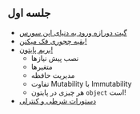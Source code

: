 ## جلسه اول
- [گیت دورازه ورود به دنیای اپن سورس](01_git.md#گیت-دروازه-ورود-به-دنیای-اپن-سورس)
- [بقیه چجوری فک میکنن!]()
- [بریم پایتون!]()
    - نصب پیش نیازها
    - متغیرها
    - مدیریت حافظه
    - تفاوت  Mutability با Immutability
    - هر چیزی در پایتون `object` است!
- [دستورات شرطی و کنترلی]()
